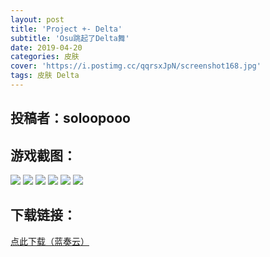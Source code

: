 ```yaml
---
layout: post
title: 'Project +- Delta'
subtitle: 'Osu跳起了Delta舞'
date: 2019-04-20
categories: 皮肤
cover: 'https://i.postimg.cc/qqrsxJpN/screenshot168.jpg'
tags: 皮肤 Delta
---
```


## 投稿者：soloopooo

## 游戏截图：

<img src="https://i.postimg.cc/ZnPLG9wP/screenshot166.jpg">

<img src="https://i.postimg.cc/QdYqZZJz/screenshot167.jpg">

<img src="https://i.postimg.cc/qqrsxJpN/screenshot168.jpg">

<img src="https://i.postimg.cc/YC013yBz/screenshot169.jpg">

<img src="https://i.postimg.cc/W3vFQ5CK/screenshot170.jpg">

<img src="https://i.postimg.cc/7ZJ5bvyd/screenshot171.jpg">



## 下载链接：

[点此下载（蓝奏云）](https://www.lanzous.com/i3ssjsb)